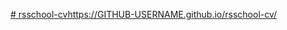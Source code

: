 [# rsschool-cvhttps://GITHUB-USERNAME.github.io/rsschool-cv/](https://PolyakGG.github.io/rsschool-cv/)
